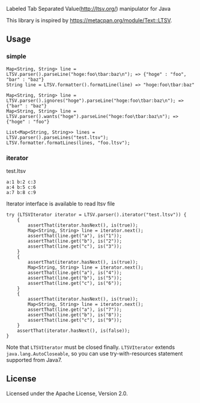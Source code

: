Labeled Tab Separated Value(http://ltsv.org/) manipulator for Java

This library is inspired by https://metacpan.org/module/Text::LTSV.

## Usage

### simple

    Map<String, String> line = LTSV.parser().parseLine("hoge:foo\tbar:baz\n"); => {"hoge" : "foo", "bar" : "baz"}
    String line = LTSV.formatter().formatLine(line) => "hoge:foo\tbar:baz"

    Map<String, String> line = LTSV.parser().ignores("hoge").parseLine("hoge:foo\tbar:baz\n"); => {"bar" : "baz"}
    Map<String, String> line = LTSV.parser().wants("hoge").parseLine("hoge:foo\tbar:baz\n"); => {"hoge" : "foo"}

    List<Map<String, String>> lines = LTSV.parser().parseLines("test.ltsv");
    LTSV.formatter.formatLines(lines, "foo.ltsv");

### iterator

test.ltsv

    a:1 b:2 c:3
    a:4 b:5 c:6
    a:7 b:8 c:9

Iterator interface is available to read ltsv file

    try (LTSVIterator iterator = LTSV.parser().iterator("test.ltsv")) {
        {
            assertThat(iterator.hasNext(), is(true));
            Map<String, String> line = iterator.next();
            assertThat(line.get("a"), is("1"));
            assertThat(line.get("b"), is("2"));
            assertThat(line.get("c"), is("3"));
        }
        {
            assertThat(iterator.hasNext(), is(true));
            Map<String, String> line = iterator.next();
            assertThat(line.get("a"), is("4"));
            assertThat(line.get("b"), is("5"));
            assertThat(line.get("c"), is("6"));
        }
        {
            assertThat(iterator.hasNext(), is(true));
            Map<String, String> line = iterator.next();
            assertThat(line.get("a"), is("7"));
            assertThat(line.get("b"), is("8"));
            assertThat(line.get("c"), is("9"));
        }
        assertThat(iterator.hasNext(), is(false));
    }

Note that `LTSVIterator` must be closed finally. `LTSVIterator` extends `java.lang.AutoCloseable`, so you can use try-with-resources statement supported from Java7.

## License

Licensed under the Apache License, Version 2.0.